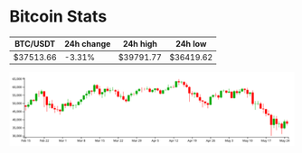 # Bitcoin Stats

BTC/USDT|24h change|24h high|24h low|
|---|---|---|---|
|$37513.66|-3.31%|$39791.77|$36419.62|

<img src="./chart.svg">
